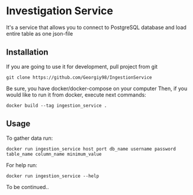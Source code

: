 # Investigation Service

It's a service that allows you to connect to PostgreSQL database and load entire table as one json-file

## Installation

If you are going to use it for development, pull project from git

```commandline
git clone https://github.com/Georgiy98/IngestionService
```

Be sure, you have docker/docker-compose on your computer Then, if you would like to run it from docker, execute next
commands:

```commandline
docker build --tag ingestion_service .
```

## Usage

To gather data run:
```commandline
docker run ingestion_service host port db_name username password table_name column_name minimum_value
```
For help run:
```commandline
docker run ingestion_service --help 
```
To be continued..
